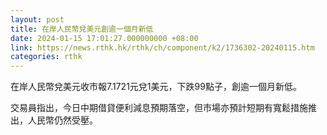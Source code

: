 ```yaml
---
layout: post
title: 在岸人民幣兌美元創逾一個月新低
date: 2024-01-15 17:01:27.000000000 +08:00
link: https://news.rthk.hk/rthk/ch/component/k2/1736302-20240115.htm
categories: rthk
---
```


在岸人民幣兌美元收市報7.1721元兌1美元，下跌99點子，創逾一個月新低。

交易員指出，今日中期借貸便利減息預期落空，但市場亦預計短期有寬鬆措施推出，人民幣仍然受壓。
